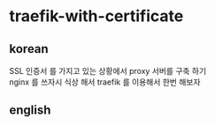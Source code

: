 # traefik-with-certificate

## korean

SSL 인증서 를 가지고 있는 상황에서 proxy 서버를 구축 하기  
nginx 를 쓰자시 식상 해서 traefik 를 이용해서 한번 해보자


## english

